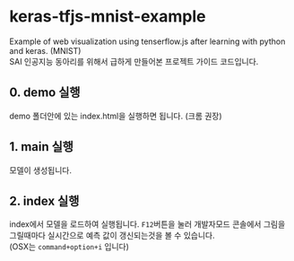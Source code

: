 # keras-tfjs-mnist-example
Example of web visualization using tenserflow.js after learning with python and keras. (MNIST)  
SAI 인공지능 동아리를 위해서 급하게 만들어본 프로젝트 가이드 코드입니다.

## 0. demo 실행
demo 폴더안에 있는 index.html을 실행하면 됩니다. (크롬 권장)

## 1. main 실행
모델이 생성됩니다.

## 2. index 실행
index에서 모델을 로드하여 실행됩니다. `F12`버튼을 눌러 개발자모드 콘솔에서 그림을 그릴때마다 실시간으로 예측 값이 갱신되는것을 볼 수 있습니다.  
(OSX는 `command+option+i` 입니다)
